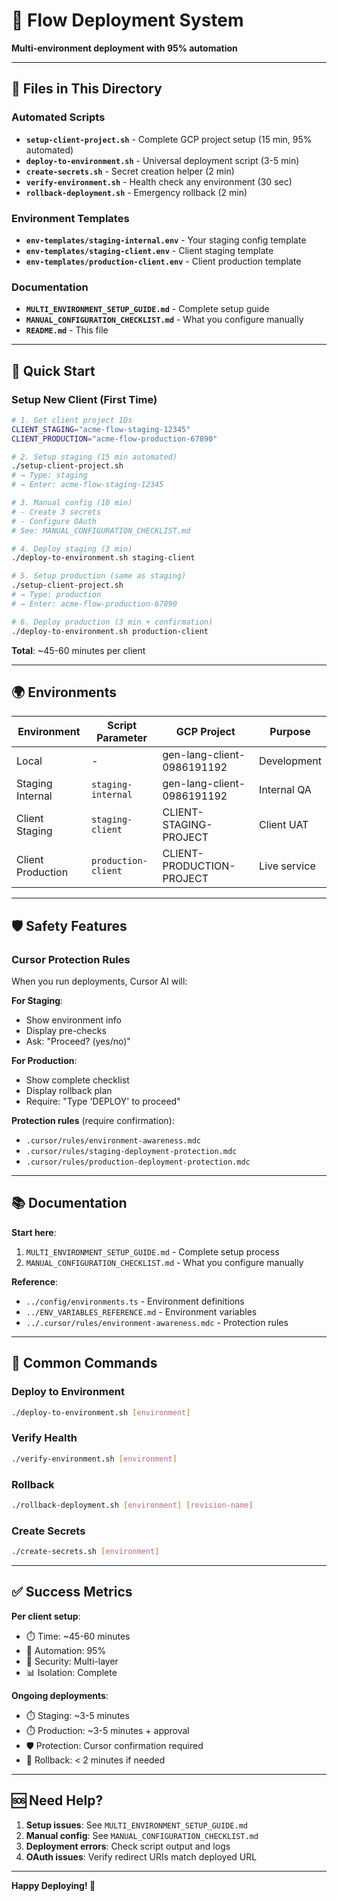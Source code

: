 # 🚀 Flow Deployment System

**Multi-environment deployment with 95% automation**

---

## 📁 Files in This Directory

### Automated Scripts
- **`setup-client-project.sh`** - Complete GCP project setup (15 min, 95% automated)
- **`deploy-to-environment.sh`** - Universal deployment script (3-5 min)
- **`create-secrets.sh`** - Secret creation helper (2 min)
- **`verify-environment.sh`** - Health check any environment (30 sec)
- **`rollback-deployment.sh`** - Emergency rollback (2 min)

### Environment Templates
- **`env-templates/staging-internal.env`** - Your staging config template
- **`env-templates/staging-client.env`** - Client staging template
- **`env-templates/production-client.env`** - Client production template

### Documentation
- **`MULTI_ENVIRONMENT_SETUP_GUIDE.md`** - Complete setup guide
- **`MANUAL_CONFIGURATION_CHECKLIST.md`** - What you configure manually
- **`README.md`** - This file

---

## 🎯 Quick Start

### Setup New Client (First Time)

```bash
# 1. Get client project IDs
CLIENT_STAGING="acme-flow-staging-12345"
CLIENT_PRODUCTION="acme-flow-production-67890"

# 2. Setup staging (15 min automated)
./setup-client-project.sh
# → Type: staging
# → Enter: acme-flow-staging-12345

# 3. Manual config (10 min)
# - Create 3 secrets
# - Configure OAuth
# See: MANUAL_CONFIGURATION_CHECKLIST.md

# 4. Deploy staging (3 min)
./deploy-to-environment.sh staging-client

# 5. Setup production (same as staging)
./setup-client-project.sh
# → Type: production
# → Enter: acme-flow-production-67890

# 6. Deploy production (3 min + confirmation)
./deploy-to-environment.sh production-client
```

**Total**: ~45-60 minutes per client

---

## 🌍 Environments

| Environment | Script Parameter | GCP Project | Purpose |
|------------|------------------|-------------|---------|
| Local | - | gen-lang-client-0986191192 | Development |
| Staging Internal | `staging-internal` | gen-lang-client-0986191192 | Internal QA |
| Client Staging | `staging-client` | CLIENT-STAGING-PROJECT | Client UAT |
| Client Production | `production-client` | CLIENT-PRODUCTION-PROJECT | Live service |

---

## 🛡️ Safety Features

### Cursor Protection Rules

When you run deployments, Cursor AI will:

**For Staging**:
- Show environment info
- Display pre-checks
- Ask: "Proceed? (yes/no)"

**For Production**:
- Show complete checklist
- Display rollback plan
- Require: "Type 'DEPLOY' to proceed"

**Protection rules** (require confirmation):
- `.cursor/rules/environment-awareness.mdc`
- `.cursor/rules/staging-deployment-protection.mdc`
- `.cursor/rules/production-deployment-protection.mdc`

---

## 📚 Documentation

**Start here**:
1. `MULTI_ENVIRONMENT_SETUP_GUIDE.md` - Complete setup process
2. `MANUAL_CONFIGURATION_CHECKLIST.md` - What you configure manually

**Reference**:
- `../config/environments.ts` - Environment definitions
- `../ENV_VARIABLES_REFERENCE.md` - Environment variables
- `../.cursor/rules/environment-awareness.mdc` - Protection rules

---

## 🔧 Common Commands

### Deploy to Environment

```bash
./deploy-to-environment.sh [environment]
```

### Verify Health

```bash
./verify-environment.sh [environment]
```

### Rollback

```bash
./rollback-deployment.sh [environment] [revision-name]
```

### Create Secrets

```bash
./create-secrets.sh [environment]
```

---

## ✅ Success Metrics

**Per client setup**:
- ⏱️ Time: ~45-60 minutes
- 🤖 Automation: 95%
- 🔐 Security: Multi-layer
- 📊 Isolation: Complete

**Ongoing deployments**:
- ⏱️ Staging: ~3-5 minutes
- ⏱️ Production: ~3-5 minutes + approval
- 🛡️ Protection: Cursor confirmation required
- 🔄 Rollback: < 2 minutes if needed

---

## 🆘 Need Help?

1. **Setup issues**: See `MULTI_ENVIRONMENT_SETUP_GUIDE.md`
2. **Manual config**: See `MANUAL_CONFIGURATION_CHECKLIST.md`
3. **Deployment errors**: Check script output and logs
4. **OAuth issues**: Verify redirect URIs match deployed URL

---

**Happy Deploying! 🚀**
















